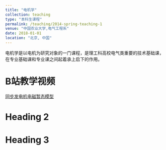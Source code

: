 ```yaml
---
title: "电机学"
collection: teaching
type: "本科生课程"
permalink: /teaching/2014-spring-teaching-1
venue: "中国农业大学,电气工程系"
date: 2018-01-01
location: "北京, 中国"
---
```


电机学是以电机为研究对象的一门课程，是理工科高校电气类重要的技术基础课，在专业基础课和专业课之间起着承上启下的作用。

B站教学视频
======
[同步发电机电磁暂态模型](https://space.bilibili.com/2066261608/?spm_id_from=333.999.0.0)


Heading 2
======

Heading 3
======
